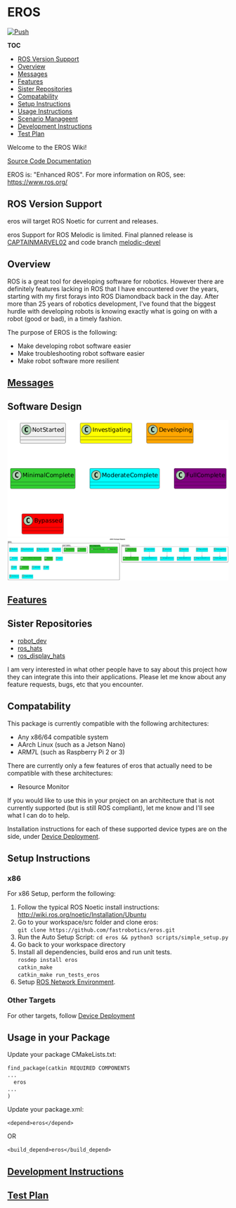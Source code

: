# EROS
[![Push](https://github.com/fastrobotics/eros/actions/workflows/Push.yml/badge.svg)](https://github.com/fastrobotics/eros/actions/workflows/Push.yml)

__TOC__
- [ROS Version Support](#ros-version-support)
- [Overview](#overview)
- [Messages](#messages)
- [Features](#features)
- [Sister Repositories](#sister-repositories)
- [Compatability](#compatability)
- [Setup Instructions](#setup-instructions)
- [Usage Instructions](#usage-in-your-package)
- [Scenario Manageent](doc/Features/ScenarioManagement/ScenarioManagement.md)
- [Development Instructions](#development-instructions)
- [Test Plan](#test-plan)

Welcome to the EROS Wiki!


[Source Code Documentation](https://dgitz.github.io/eros/)

EROS is: "Enhanced ROS".  For more information on ROS, see: https://www.ros.org/ 

## ROS Version Support
eros will target ROS Noetic for current and releases.

eros Support for ROS Melodic is limited.  Final planned release is [CAPTAINMARVEL02](https://github.com/fastrobotics/eros/releases/tag/CAPTAINMARVEL02) and code branch [melodic-devel](https://github.com/fastrobotics/eros/tree/melodic-devel)


## Overview

ROS is a great tool for developing software for robotics.  However there are definitely features lacking in ROS that I have encountered over the years, starting with my first forays into ROS Diamondback back in the day.  After more than 25 years of robotics development, I've found that the biggest hurdle with developing robots is knowing exactly what is going on with a robot (good or bad), in a timely fashion.  

The purpose of EROS is the following:

* Make developing robot software easier
* Make troubleshooting robot software easier
* Make robot software more resilient

## [Messages](doc/Messages/Messages.md)

## Software Design
![](doc/output/Legend.png)
![](doc/output/EROSPackageDiagram.png)

## [Features](doc/Features/Features.md)


## Sister Repositories

  * [robot_dev](https://github.com/fastrobotics/robot_dev/wiki) 
  * [ros_hats](https://github.com/fastrobotics/ros_hats/wiki)
  * [ros_display_hats](https://github.com/fastrobotics/ros_display_hats/wiki)

I am very interested in what other people have to say about this project how they can integrate this into their applications.  Please let me know about any feature requests, bugs, etc that you encounter.  

## Compatability
This package is currently compatible with the following architectures:
* Any x86/64 compatible system
* AArch Linux (such as a Jetson Nano)
* ARM7L (such as Raspberry Pi 2 or 3)

There are currently only a few features of eros that actually need to be compatible with these architectures:
  * Resource Monitor

If you would like to use this in your project on an architecture that is not currently supported (but is still ROS compliant), let me know and I'll see what I can do to help.

Installation instructions for each of these supported device types are on the side, under [Device Deployment](https://github.com/fastrobotics/eros/wiki/Device-Deployment).

## Setup Instructions
### x86
For x86 Setup, perform the following:
1. Follow the typical ROS Noetic install instructions: http://wiki.ros.org/noetic/Installation/Ubuntu
1. Go to your workspace/src folder and clone eros: \
  `git clone https://github.com/fastrobotics/eros.git`
1. Run the Auto Setup Script: `cd eros && python3 scripts/simple_setup.py`
1. Go back to your workspace directory
1. Install all dependencies, build eros and run unit tests.\
  `rosdep install eros`\
  `catkin_make` \
  `catkin_make run_tests_eros`
1. Setup [ROS Network Environment](https://wiki.ros.org/ROS/NetworkSetup).

### Other Targets
For other targets, follow [Device Deployment](doc/Development/DeviceDeployment.md)


## Usage in your Package
Update your package CMakeLists.txt:
```
find_package(catkin REQUIRED COMPONENTS
...
  eros
...
)
```

Update your package.xml:
```
<depend>eros</depend>
```
OR
```
<build_depend>eros</build_depend>
```

## [Development Instructions](doc/Development/DevelopmentInstructions.md)

## [Test Plan](doc/TestPlan/TestPlan.md)